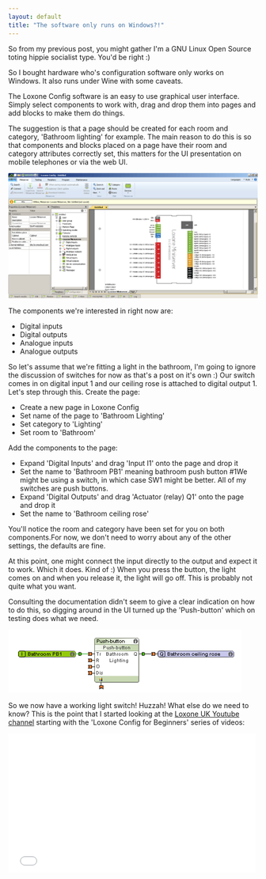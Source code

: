 ```yaml
---
layout: default
title: "The software only runs on Windows?!"
---
```

So from my previous post, you might gather I'm a GNU Linux Open Source toting hippie socialist type. You'd be right :)

So I bought hardware who's configuration software only works on Windows. It also runs under Wine with some caveats.

The Loxone Config software is an easy to use graphical user interface. Simply select components to work with, drag and drop them into pages and add blocks to make them do things.

The suggestion is that a page should be created for each room and category, 'Bathroom lighting' for example. The main reason to do this is so that components and blocks placed on a page have their room and category attributes correctly set, this matters for the UI presentation on mobile telephones or via the web UI.

![Loxone Config Miniserver](/assets/2015-03-28/loxone-config.png)

The components we're interested in right now are:

* Digital inputs
* Digital outputs
* Analogue inputs
* Analogue outputs

So let's assume that we're fitting a light in the bathroom, I'm going to ignore the discussion of switches for now as that's a post on it's own :) Our switch comes in on digital input 1 and our ceiling rose is attached to digital output 1. Let's step through this. Create the page:

* Create a new page in Loxone Config
* Set name of the page to 'Bathroom Lighting'
* Set category to 'Lighting'
* Set room to 'Bathroom'

Add the components to the page:

* Expand 'Digital Inputs' and drag 'Input I1' onto the page and drop it
* Set the name to 'Bathroom PB1' meaning bathroom push button #1We might be using a switch, in which case SW1 might be better. All of my switches are push buttons.
* Expand 'Digital Outputs' and drag 'Actuator (relay) Q1' onto the page and drop it
* Set the name to 'Bathroom ceiling rose'

You'll notice the room and category have been set for you on both components.For now, we don't need to worry about any of the other settings, the defaults are fine.

At this point, one might connect the input directly to the output and expect it to work. Which it does. Kind of :) When you press the button, the light comes on and when you release it, the light will go off. This is probably not quite what you want.

Consulting the documentation didn't seem to give a clear indication on how to do this, so digging around in the UI turned up the 'Push-button' which on testing does what we need.

![Push button controller](/assets/2015-03-28/push-button-controller.png)

So we now have a working light switch! Huzzah! What else do we need to know? This is the point that I started looking at the [Loxone UK Youtube channel](https://www.youtube.com/user/LoxoneVideoENU) starting with the 'Loxone Config for Beginners' series of videos:

<iframe src="//www.youtube.com/embed/5WAwpFNq-t0" allowfullscreen frameborder="0" height="281" width="500">

Part two is what we've configured above and the rest of the series talks through some of the things I've hinted at. The very last video suggests using a 'Lighting controller' rather than the simple example using a 'Push-button' component. There's more detail on that in this video:

<iframe src="//www.youtube.com/embed/fgjXh-mVs_Q" allowfullscreen frameborder="0" height="281" width="500">

So my advice is take the time to watch the videos as it will save you time in trying to work it out on your own.My approach has been:

* Make use of a lighting controller for each room
* Each digital input push button is connected to a trigger input
* Each digital output light fitting is connected to the 'Analogue output' of the lighting controller
* Create a constant called 'Keep state after power cycle' with a value of 1
* Add the constant to all pages connecting it to the Remanence input of the lighting controller (looks like a battery)
* Bedrooms have both a ceiling light and a bedside light

All this is straight forward once you get the hang of how to do it. The annoyance here is that the lighting controller opens an additional dialogue when you double-click it. Or at least it does under Windows, under Wine and Linux, it does nothing. Which means that you can't configure lighting scenes, outputs or any of the other details found there.

Here's what you're missing:

![Edit lighting controller](/assets/2015-03-28/edit-lighting-controller.png)

Setting scenes is only really significant if you have more than a couple of lights attached to it, though by default you seem to end up with scenes that you didn't create which then appear in the web UI and on the Android app. You need to have the application under Windows to be able to remove the scenes you don't want.

So to recap, the simple things are really simple once you know which bits you need to use for your particular situation. Watch the videos to learn about the basics and then freestyle from there. If you're using Linux, Loxone Config will mostly work under Wine though specifically so far I've only found the 'Lighting controller' block that has this issue there may be other things that I'm missing and don't know about.

Next we'll discuss switches. Yes. A post all about switches. It's important.... :)
